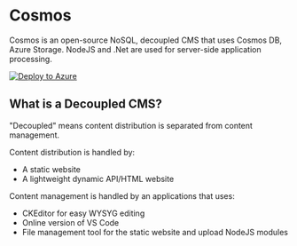 # Cosmos

Cosmos is an open-source NoSQL, decoupled CMS that uses Cosmos DB, Azure Storage.  NodeJS and .Net are used for server-side application processing.

[![Deploy to Azure](https://aka.ms/deploytoazurebutton)](https://portal.azure.com/#create/Microsoft.Template/uri/https%3A%2F%2Fraw.githubusercontent.com%2FCosmosSoftware%2FCosmosCms%2Fmain%2FAutomation%2FAzure%2Fazuredeploy.json)

## What is a Decoupled CMS?

"Decoupled" means content distribution is separated from content management.

Content distribution is handled by:

* A static website
* A lightweight dynamic API/HTML website

Content management is handled by an applications that uses:

* CKEditor for easy WYSYG editing
* Online version of VS Code
* File management tool for the static website and upload NodeJS modules


